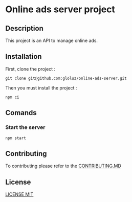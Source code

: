 # Online ads server project

## Description

This project is an API to manage online ads.

## Installation

First, clone the project :

```
git clone git@github.com:gloluz/online-ads-server.git
```

Then you must install the project :

```
npm ci
```

## Comands

### Start the server

```
npm start
```

## Contributing

To contributing please refer to the [CONTRIBUTING.MD](CONTRIBUTING.MD)

## License

[LICENSE MIT](LICENSE)
